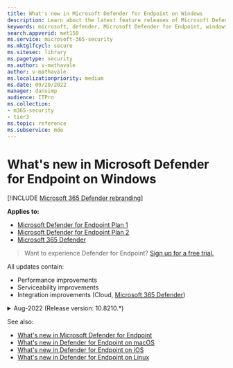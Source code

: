 ```yaml
---
title: What's new in Microsoft Defender for Endpoint on Windows
description: Learn about the latest feature releases of Microsoft Defender for Endpoint on Windows Client and Server.
keywords: microsoft, defender, Microsoft Defender for Endpoint, windows, windows client, windows server, whats new
search.appverid: met150
ms.service: microsoft-365-security
ms.mktglfcycl: secure
ms.sitesec: library
ms.pagetype: security
ms.author: v-mathavale
author: v-mathavale
ms.localizationpriority: medium
ms.date: 09/20/2022
manager: dansimp
audience: ITPro
ms.collection: 
- m365-security
- tier3
ms.topic: reference
ms.subservice: mde
---
```


# What's new in Microsoft Defender for Endpoint on Windows

[!INCLUDE [Microsoft 365 Defender rebranding](../../includes/microsoft-defender.md)]

**Applies to:**

- [Microsoft Defender for Endpoint Plan 1](https://go.microsoft.com/fwlink/p/?linkid=2154037)
- [Microsoft Defender for Endpoint Plan 2](https://go.microsoft.com/fwlink/p/?linkid=2154037)
- [Microsoft 365 Defender](https://go.microsoft.com/fwlink/?linkid=2118804)


> Want to experience Defender for Endpoint? [Sign up for a free trial.](https://signup.microsoft.com/create-account/signup?products=7f379fee-c4f9-4278-b0a1-e4c8c2fcdf7e&ru=https://aka.ms/MDEp2OpenTrial?ocid=docs-wdatp-pullalerts-abovefoldlink)

All updates contain:
- Performance improvements
- Serviceability improvements
- Integration improvements (Cloud, [Microsoft 365 Defender](https://go.microsoft.com/fwlink/?linkid=2118804))

<details>
  <summary>Aug-2022 (Release version: 10.8210.*)</summary>

|OS  |KB  |Release version  |
|---------|---------|---------|
|Windows Server 2012 R2, 2016 |[KB 5005292](https://support.microsoft.com/en-us/topic/microsoft-defender-for-endpoint-update-for-edr-sensor-f8f69773-f17f-420f-91f4-a8e5167284ac)|10.8210.22621.1011|
|Windows 11 21H2 (Cobalt)<br> (Windows 11 SV 21H2)     | [KB 5016691](https://support.microsoft.com/en-us/topic/august-25-2022-kb5016691-os-build-22000-918-preview-59097044-915a-49a0-8870-49823236adbd)        | 10.8210.22000.918        |
|Server 2022 (Iron)     | [KB 5016693](https://support.microsoft.com/en-us/topic/august-16-2022-kb5016693-os-build-20348-946-preview-ee90d0bc-c162-4124-b7c6-f963ee7b17ed)        |10.8210.20348.946         |
|Windows 10 20H2/21H1/21H2<br> Windows Server 20H2  (Vibranium)     | [KB 5016688](https://support.microsoft.com/en-us/topic/august-26-2022-kb5016688-os-builds-19042-1949-19043-1949-and-19044-1949-preview-ec31ebdc-067d-44dd-beb0-eabcc984d843)       | 10.8210.19041.1949        |
|Windows Server 2019 (RS5)   |[KB 5016690](https://support.microsoft.com/en-us/topic/august-23-2022-kb5016690-os-build-17763-3346-preview-b81d1ac5-75c7-42c1-b638-f13aa4242f42)       |10.8210.17763.3346         |

**What's new**

- Added a fix to resolve a missing intermediate certificate issue with the use of “TelemetryProxyServer” on Windows Server 2012 R2 running the unified agent.
- Enhanced Endpoint DLP with ability to protect password protected and encrypted files and not label files.
- Enhanced Endpoint DLP with support for context data in audit telemetry (short evidence).
- Improved Microsoft Defender for Endpoint client authentication support for VDI devices.
- Enhanced Microsoft Defender for Endpoint’s ability to identify and intercept ransomware and advanced attacks.
- The Contain feature now supports more desktop and server versions to perform the Contain action and block discovered devices when these are contained.
- Expanded the troubleshooting mode feature to additional desktop and server versions. For a complete list of supported OS versions and more information about prerequisites, see [Get started with troubleshooting mode in Microsoft Defender for Endpoint](enable-troubleshooting-mode.md).
- Live Response improvements include reduced session creation latency when using proxies, an undo Remediation manual command, support for OneDrive share in FindFile action, and improved isolation and stability.
- [Security Management for Microsoft Defender for Endpoint](security-config-management.md#configure-your-tenant-to-support-microsoft-defender-for-endpoint-security-configuration-management) now provides the ability to sync the device configuration on demand instead of waiting for a specific cadence.

 > [!NOTE] 
 > Update package KB5005292 is on a gradual rollout schedule through Windows Update. Towards the end of this schedule, the package will be published completely, including to the update catalog for manual download. For the current release, this will be in the second half of October. If you want to test the package sooner, you can use [gradual rollout controls for platform updates](configure-updates.md) to select the Preview channel.
  
<br/>
</details>

See also: 
- [What's new in Microsoft Defender for Endpoint](whats-new-in-microsoft-defender-endpoint.md)
- [What's new in Defender for Endpoint on macOS](mac-whatsnew.md)
- [What's new in Defender for Endpoint on iOS](ios-whatsnew.md)
- [What's new in Defender for Endpoint on Linux](linux-whatsnew.md)
